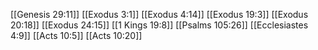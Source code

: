 [[Genesis 29:11]]
[[Exodus 3:1]]
[[Exodus 4:14]]
[[Exodus 19:3]]
[[Exodus 20:18]]
[[Exodus 24:15]]
[[1 Kings 19:8]]
[[Psalms 105:26]]
[[Ecclesiastes 4:9]]
[[Acts 10:5]]
[[Acts 10:20]]
